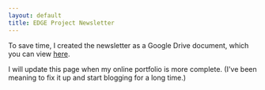 ```yaml
---
layout: default
title: EDGE Project Newsletter
---
```


To save time, I created the newsletter as a Google Drive document, which you can view [here](https://docs.google.com/document/d/1viA41_95-z8cwyrIRxf2IyPUE-VQ09VI6nSOqcemJv8/edit?usp=sharing).

I will update this page when my online portfolio is more complete. (I've been meaning to fix it up and start blogging for a long time.)
